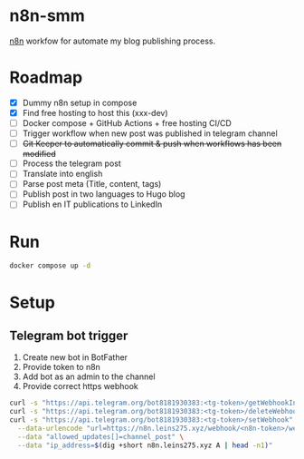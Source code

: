 # n8n-smm
[n8n](https://github.com/n8n-io/n8n) workfow for automate my blog publishing process.

# Roadmap
- [x] Dummy n8n setup in compose
- [x] Find free hosting to host this (xxx-dev)
- [ ] Docker compose + GitHub Actions + free hosting CI/CD 
- [ ] Trigger workflow when new post was published in telegram channel
- [ ] ~~Git Keeper to automatically commit & push when workflows has been modified~~
- [ ] Process the telegram post
- [ ] Translate into english
- [ ] Parse post meta (Title, content, tags)
- [ ] Publish post in two languages to Hugo blog
- [ ] Publish en IT publications to LinkedIn

# Run

```bash
docker compose up -d
```

# Setup 

## Telegram bot trigger

1. Create new bot in BotFather
2. Provide token to n8n
3. Add bot as an admin to the channel
4. Provide correct https webhook

```bash
curl -s "https://api.telegram.org/bot8181930383:<tg-token>/getWebhookInfo" | jq
curl -s "https://api.telegram.org/bot8181930383:<tg-token>/deleteWebhook?drop_pending_updates=true" 
curl -s "https://api.telegram.org/bot8181930383:<tg-token>/setWebhook" \
  --data-urlencode "url=https://n8n.leins275.xyz/webhook/<n8n-token>/webhook" \
  --data "allowed_updates[]=channel_post" \
  --data "ip_address=$(dig +short n8n.leins275.xyz A | head -n1)"
```